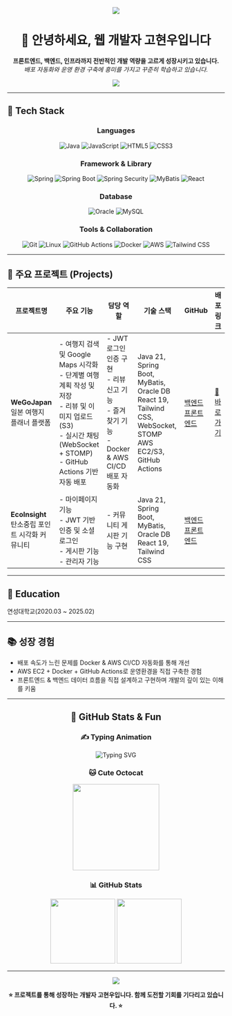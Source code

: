 <div align="center">
  <img src="https://capsule-render.vercel.app/api?type=waving&height=200&section=header&text=Full-Stack%20Developer&fontSize=80&fontAlignY=35&desc=Kohyunwoo's%20Portfolio&descAlignY=55&descSize=20&color=0:BBFDE3,50:57E0F4,100:A38BFE&textColor=2D3748&descColor=4A5568" />
</div>

<h1 align="center">👋 안녕하세요, 웹 개발자 고현우입니다</h1>

<p align="center">
  <strong>프론트엔드, 백엔드, 인프라까지 전반적인 개발 역량을 고르게 성장시키고 있습니다.</strong><br/>
  <em>배포 자동화와 운영 환경 구축에 흥미를 가지고 꾸준히 학습하고 있습니다.</em>
</p>

<div align="center">
  <a href="mailto:hyunwoo36003@naver.com">
    <img src="https://img.shields.io/badge/Email-hyunwoo36003@naver.com-blue?style=flat-square&logo=gmail&logoColor=white"/>
  </a>
</div>

---

## 🔧 Tech Stack

<div align="center">

### Languages
![Java](https://img.shields.io/badge/Java-007396?style=for-the-badge&logo=java&logoColor=white)
![JavaScript](https://img.shields.io/badge/JavaScript-F7DF1E?style=for-the-badge&logo=javascript&logoColor=black)
![HTML5](https://img.shields.io/badge/HTML5-E34F26?style=for-the-badge&logo=html5&logoColor=white)
![CSS3](https://img.shields.io/badge/CSS3-1572B6?style=for-the-badge&logo=css3&logoColor=white)

### Framework & Library
![Spring](https://img.shields.io/badge/Spring-6DB33F?style=for-the-badge&logo=spring&logoColor=white)
![Spring Boot](https://img.shields.io/badge/SpringBoot-6DB33F?style=for-the-badge&logo=springboot&logoColor=white)
![Spring Security](https://img.shields.io/badge/SpringSecurity-6DB33F?style=for-the-badge&logo=springsecurity&logoColor=white)
![MyBatis](https://img.shields.io/badge/MyBatis-DC382D?style=for-the-badge)
![React](https://img.shields.io/badge/React-61DAFB?style=for-the-badge&logo=react&logoColor=black)

### Database
![Oracle](https://img.shields.io/badge/Oracle-F80000?style=for-the-badge&logo=oracle&logoColor=white)
![MySQL](https://img.shields.io/badge/MySQL-4479A1?style=for-the-badge&logo=mysql&logoColor=white)

### Tools & Collaboration
![Git](https://img.shields.io/badge/Git-F05032?style=for-the-badge&logo=git&logoColor=white)
![Linux](https://img.shields.io/badge/Linux-FCC624?style=for-the-badge&logo=linux&logoColor=black)
![GitHub Actions](https://img.shields.io/badge/GitHub%20Actions-2088FF?style=for-the-badge&logo=githubactions&logoColor=white)
![Docker](https://img.shields.io/badge/Docker-2496ED?style=for-the-badge&logo=docker&logoColor=white)
![AWS](https://img.shields.io/badge/AWS-232F3E?style=for-the-badge&logo=amazonaws&logoColor=white)
![Tailwind CSS](https://img.shields.io/badge/TailwindCSS-06B6D4?style=for-the-badge&logo=tailwindcss&logoColor=white)

</div>

---

## 📁 주요 프로젝트 (Projects)

| 프로젝트명 | 주요 기능 | 담당 역할 | 기술 스택 | GitHub | 배포링크 |
|------------|-----------|------------|------------|-------------|------|
| **WeGoJapan**<br/>일본 여행지 플래너 플랫폼 | - 여행지 검색 및 Google Maps 시각화<br/>- 단계별 여행 계획 작성 및 저장<br/>- 리뷰 및 이미지 업로드 (S3)<br/>- 실시간 채팅 (WebSocket + STOMP)<br/>- GitHub Actions 기반 자동 배포 | - JWT 로그인 인증 구현<br>- 리뷰 신고 기능<br>- 즐겨찾기 기능<br>- Docker & AWS CI/CD 배포 자동화 | Java 21, Spring Boot, MyBatis, Oracle DB<br/>React 19, Tailwind CSS, WebSocket, STOMP<br/>AWS EC2/S3, GitHub Actions | [백엔드](https://github.com/kohyunwoo00/Avengers-back)<br/>[프론트엔드](https://github.com/kohyunwoo00/Avengers-front) | [🔗 바로가기](https://wegojapan.shop/) |
| **EcoInsight**<br/>탄소중립 포인트 시각화 커뮤니티  | - 마이페이지 기능<br/>- JWT 기반 인증 및 소셜 로그인<br/>- 게시판 기능<br/>- 관리자 기능 | - 커뮤니티 게시판 기능 구현 | Java 21, Spring Boot, MyBatis, Oracle DB<br/>React 19, Tailwind CSS<br/>| [백엔드](https://github.com/kohyunwoo00/EcoInsight-back)<br/>[프론트엔드](https://github.com/kohyunwoo00/EcoInsight-front) | |

---

## 🏫 Education
연성대학교(2020.03 ~ 2025.02)

---

## 📚 성장 경험
- 배포 속도가 느린 문제를 Docker & AWS CI/CD 자동화를 통해 개선
- AWS EC2 + Docker + GitHub Actions로 운영환경을 직접 구축한 경험
- 프론트엔드 & 백엔드 데이터 흐름을 직접 설계하고 구현하며 개발의 깊이 있는 이해를 키움

---

<div align="center">

## 🌟 GitHub Stats & Fun

<div align="center">

### ✍️ Typing Animation
![Typing SVG](https://readme-typing-svg.demolab.com?font=Fira+Code&pause=1000&color=00BFFF&width=400&lines=Full-Stack+Developer+Kohyunwoo;지속적으로+성장하고+도전합니다!)

</div>



### 🐱 Cute Octocat
<img src="https://octodex.github.com/images/yaktocat.png" width="200"/>

### 📊 GitHub Stats
<img src="https://github-readme-stats.vercel.app/api?username=kohyunwoo00&show_icons=true&theme=tokyonight" height="150"/>
<img src="https://github-readme-stats.vercel.app/api/top-langs/?username=kohyunwoo00&layout=compact&theme=tokyonight" height="150"/>

</div>

---

<div align="center">
  <img src="https://capsule-render.vercel.app/api?type=waving&color=0:BBFDE3,50:57E0F4,100:A38BFE&height=120&section=footer"/>
</div>

<div align="center">
  
  **⭐ 프로젝트를 통해 성장하는 개발자 고현우입니다. 함께 도전할 기회를 기다리고 있습니다. ⭐**
  
</div>
